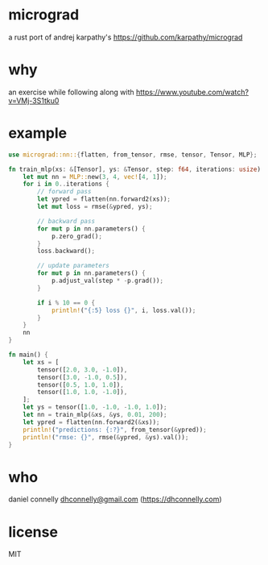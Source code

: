 # micrograd

a rust port of andrej karpathy's https://github.com/karpathy/micrograd

# why

an exercise while following along with https://www.youtube.com/watch?v=VMj-3S1tku0

# example

```rust
use micrograd::nn::{flatten, from_tensor, rmse, tensor, Tensor, MLP};

fn train_mlp(xs: &[Tensor], ys: &Tensor, step: f64, iterations: usize) -> MLP {
    let mut nn = MLP::new(3, 4, vec![4, 1]);
    for i in 0..iterations {
        // forward pass
        let ypred = flatten(nn.forward2(xs));
        let mut loss = rmse(&ypred, ys);

        // backward pass
        for mut p in nn.parameters() {
            p.zero_grad();
        }
        loss.backward();

        // update parameters
        for mut p in nn.parameters() {
            p.adjust_val(step * -p.grad());
        }

        if i % 10 == 0 {
            println!("{:5} loss {}", i, loss.val());
        }
    }
    nn
}

fn main() {
    let xs = [
        tensor([2.0, 3.0, -1.0]),
        tensor([3.0, -1.0, 0.5]),
        tensor([0.5, 1.0, 1.0]),
        tensor([1.0, 1.0, -1.0]),
    ];
    let ys = tensor([1.0, -1.0, -1.0, 1.0]);
    let nn = train_mlp(&xs, &ys, 0.01, 200);
    let ypred = flatten(nn.forward2(&xs));
    println!("predictions: {:?}", from_tensor(&ypred));
    println!("rmse: {}", rmse(&ypred, &ys).val());
}
```

# who

daniel connelly <dhconnelly@gmail.com> (https://dhconnelly.com)

# license

MIT
